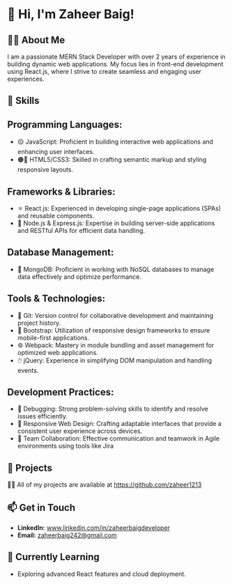 
# 👋 Hi, I'm Zaheer Baig!

## 👨‍💻 About Me
I am a passionate MERN Stack Developer with over 2 years of experience in building dynamic web applications. My focus lies in front-end development using React.js, where I strive to create seamless and engaging user experiences.

## 🚀 Skills
## Programming Languages:
- 🟡 JavaScript: Proficient in building interactive web applications and enhancing user interfaces.
- 🟠🔵 HTML5/CSS3: Skilled in crafting semantic markup and styling responsive layouts.

## Frameworks & Libraries:
- ⚛️ React.js: Experienced in developing single-page applications (SPAs) and reusable components.
- 🌳 Node.js & Express.js: Expertise in building server-side applications and RESTful APIs for efficient data handling.

## Database Management:
- 🐢 MongoDB: Proficient in working with NoSQL databases to manage data effectively and optimize performance.

## Tools & Technologies:
- 🌿 Git: Version control for collaborative development and maintaining project history.
- 🚀 Bootstrap: Utilization of responsive design frameworks to ensure mobile-first applications.
- ⚙️ Webpack: Mastery in module bundling and asset management for optimized web applications.
- 🖱️ jQuery: Experience in simplifying DOM manipulation and handling events.
  
## Development Practices:
- 🐞 Debugging: Strong problem-solving skills to identify and resolve issues efficiently.
- 📱 Responsive Web Design: Crafting adaptable interfaces that provide a consistent user experience across devices.
- 🤝 Team Collaboration: Effective communication and teamwork in Agile environments using tools like Jira

## 🌟 Projects
👨‍💻 All of my projects are available at https://github.com/zaheer1213


## 📫 Get in Touch
- **LinkedIn:** www.linkedin.com/in/zaheerbaigdeveloper
- **Email:** zaheerbaig242@gmail.com

## 🌱 Currently Learning
- Exploring advanced React features and cloud deployment.
